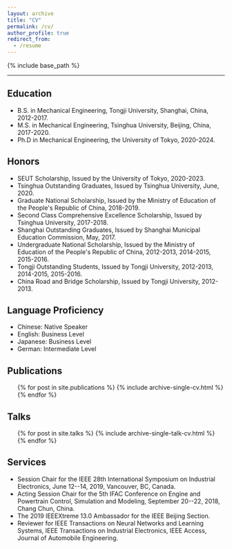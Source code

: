 ```yaml
---
layout: archive
title: "CV"
permalink: /cv/
author_profile: true
redirect_from:
  - /resume
---
```


{% include base_path %}

---

## Education
* B.S. in Mechanical Engineering, Tongji University, Shanghai, China, 2012-2017.
* M.S. in Mechanical Engineering, Tsinghua University, Beijing, China, 2017-2020.
* Ph.D in Mechanical Engineering, the University of Tokyo, 2020-2024.

## Honors
* SEUT Scholarship, Issued by the University of Tokyo, 2020-2023.
* Tsinghua Outstanding Graduates, Issued by Tsinghua University, June, 2020.
* Graduate National Scholarship, Issued by the Ministry of Education of the People's Republic of China, 2018-2019.
* Second Class Comprehensive Excellence Scholarship, Issued by Tsinghua University, 2017-2018.
* Shanghai Outstanding Graduates, Issued by Shanghai Municipal Education Commission, May, 2017.
* Undergraduate National Scholarship, Issued by the Ministry of Education of the People's Republic of China, 2012-2013, 2014-2015, 2015-2016.
* Tongji Outstanding Students, Issued by Tongji University, 2012-2013, 2014-2015, 2015-2016.
* China Road and Bridge Scholarship, Issued by Tongji University, 2012-2013.
  
## Language Proficiency
* Chinese: Native Speaker
* English: Business Level
* Japanese: Business Level
* German: Intermediate Level 

## Publications
  <ul>{% for post in site.publications %}
    {% include archive-single-cv.html %}
  {% endfor %}</ul>
  
## Talks
  <ul>{% for post in site.talks %}
    {% include archive-single-talk-cv.html %}
  {% endfor %}</ul>
  
## Services
* Session Chair for the IEEE 28th International Symposium on Industrial Electronics, June 12--14, 2019, Vancouver, BC, Canada.
* Acting Session Chair for the 5th IFAC Conference on Engine and Powertrain Control, Simulation and Modeling, September 20--22, 2018, Chang Chun, China.
* The 2019 IEEEXtreme 13.0 Ambassador for the IEEE Beijing Section.
* Reviewer for IEEE Transactions on Neural Networks and Learning Systems, IEEE Transactions on Industrial Electronics, IEEE Access, Journal of Automobile Engineering.

